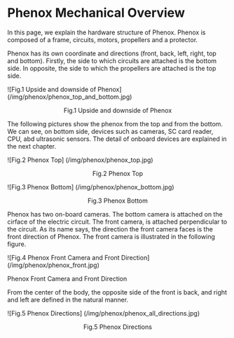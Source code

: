 # Phenox Mechanical Overview

In this page, we explain the hardware structure of Phenox.
Phenox is composed of a frame, circuits, motors, propellers and a protector.

Phenox has its own coordinate and directions (front, back, left, right, top and bottom). Firstly, the side to which circuits are attached is the bottom side. In opposite, the side to which the propellers are attached is the top side.

![Fig.1 Upside and downside of Phenox] (/img/phenox/phenox_top_and_bottom.jpg)
<div align="center">Fig.1 Upside and downside of Phenox</div>

The following pictures show the phenox from the top and from the bottom. We can see, on bottom side, devices such as cameras, SC card reader, CPU, abd ultrasonic sensors. The detail of onboard devices are explained in the next chapter.

![Fig.2 Phenox Top] (/img/phenox/phenox_top.jpg)
<div align="center">Fig.2 Phenox Top</div>

![Fig.3 Phenox Bottom] (/img/phenox/phenox_bottom.jpg)
<div align="center">Fig.3 Phenox Bottom</div>

Phenox has two on-board cameras. The bottom camera is attached on the cirface of the electric circuit. The front camera, is attached perpendicular to the circuit. As its name says, the direction the front camera faces is the front direction of Phenox. The front camera is illustrated in the following figure.

![Fig.4 Phenox Front Camera and Front Direction] (/img/phenox/phenox_front.jpg)
<div align="centering">Phenox Front Camera and Front Direction</div>

From the center of the body, the opposite side of the front is back, and right and left are defined in the natural manner. 

![Fig.5 Phenox Directions] (/img/phenox/phenox_all_directions.jpg)
<div align="center">Fig.5 Phenox Directions</div>